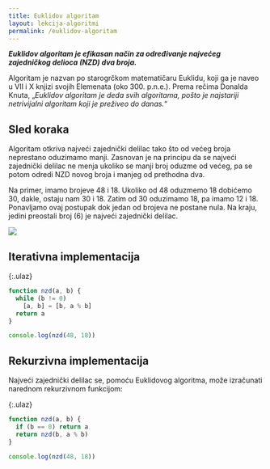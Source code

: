 ```yaml
---
title: Euklidov algoritam
layout: lekcija-algoritmi
permalink: /euklidov-algoritam
---
```


***Euklidov algoritam je efikasan način za određivanje najvećeg zajedničkog delioca (NZD) dva broja.***

Algoritam je nazvan po starogrčkom matematičaru Euklidu, koji ga je naveo u VII i X knjizi svojih Elemenata (oko 300. p.n.e.). Prema rečima Donalda Knuta, „*Euklidov algoritam je deda svih algoritama, pošto je najstariji netrivijalni algoritam koji je preživeo do danas.*“

## Sled koraka

Algoritam otkriva najveći zajednički delilac tako što od većeg broja neprestano oduzimamo manji.  Zasnovan je na principu da se najveći zajednički delilac ne menja ukoliko se manji broj oduzme od većeg, pa se potom odredi NZD novog broja i manjeg od prethodna dva.

Na primer, imamo brojeve 48 i 18. Ukoliko od 48 oduzmemo 18 dobićemo 30, dakle, ostaju nam 30 i 18. Zatim od 30 oduzimamo 18, pa imamo 12 i 18. Ponavljamo ovaj postupak dok jedan od brojeva ne postane nula. Na kraju, jedini preostali broj (6) je najveći zajednički delilac.

![](https://upload.wikimedia.org/wikipedia/commons/e/e2/Euclidean_algorithm_252_105_animation_flipped.gif)

## Iterativna implementacija

{:.ulaz}
```js
function nzd(a, b) {
  while (b != 0)
    [a, b] = [b, a % b]
  return a
}

console.log(nzd(48, 18))
```

## Rekurzivna implementacija

Najveći zajednički delilac se, pomoću Euklidovog algoritma, može izračunati narednom rekurzivnom funkcijom:

{:.ulaz}
```js
function nzd(a, b) {
  if (b == 0) return a
  return nzd(b, a % b)
}

console.log(nzd(48, 18))
```
